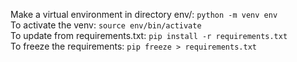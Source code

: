 Make a virtual environment in directory env/: `python -m venv env`  
To activate the venv: `source env/bin/activate`  
To update from requirements.txt: `pip install -r requirements.txt`  
To freeze the requirements: `pip freeze > requirements.txt`  
